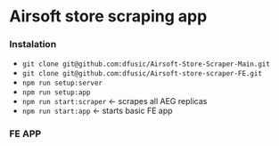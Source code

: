 # Airsoft store scraping app

### Instalation 

- `git clone git@github.com:dfusic/Airsoft-Store-Scraper-Main.git`
- `git clone git@github.com:dfusic/Airsoft-store-scraper-FE.git`
- `npm run setup:server`
- `npm run setup:app`
- `npm run start:scraper` <- scrapes all AEG replicas
- `npm run start:app` <- starts basic FE app

### FE APP